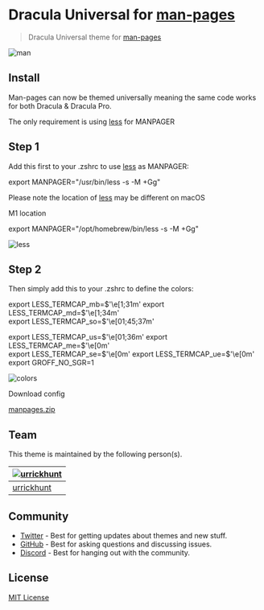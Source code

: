 # Dracula Universal for [man-pages](https://man7.org/linux/man-pages/man1/man.1.html)

> Dracula Universal theme for [man-pages](https://man7.org/linux/man-pages/man1/man.1.html)

![man](https://user-images.githubusercontent.com/96319944/232594745-3ad2644c-682e-4ea9-82e6-dbf91028f78b.png)


## Install

Man-pages can now be themed universally meaning the same code works for both Dracula & Dracula Pro.

The only requirement is using [less](https://man7.org/linux/man-pages/man1/less.1.html) for MANPAGER

## Step 1

Add this first to your .zshrc to use [less](https://man7.org/linux/man-pages/man1/less.1.html) as MANPAGER:

  export MANPAGER="/usr/bin/less -s -M +Gg"


Please note the location of [less](https://man7.org/linux/man-pages/man1/less.1.html) may be different on macOS

M1 location

  export MANPAGER="/opt/homebrew/bin/less -s -M +Gg"

![less](https://user-images.githubusercontent.com/96319944/232546079-ffad4342-9904-4d1e-9131-14af8bd36eb6.png)

## Step 2

Then simply add this to your .zshrc to define the colors:

export LESS_TERMCAP_mb=$'\e[1;31m'     
export LESS_TERMCAP_md=$'\e[1;34m'     
export LESS_TERMCAP_so=$'\e[01;45;37m' 

export LESS_TERMCAP_us=$'\e[01;36m'    
export LESS_TERMCAP_me=$'\e[0m'        
export LESS_TERMCAP_se=$'\e[0m'        
export LESS_TERMCAP_ue=$'\e[0m'        
export GROFF_NO_SGR=1                        

![colors](https://user-images.githubusercontent.com/96319944/232546262-b6502f58-5040-4e1b-ab14-4ca99e57799d.png)

Download config

[manpages.zip](https://github.com/urrickhunt/Dracula-universal-for-manpages/files/11251263/manpages.zip)


## Team

This theme is maintained by the following person(s).

| [![urrickhunt](https://github.com/urrickhunt.png?size=100)](https://github.com/urrickhunt) |
| ---------------------------------------------------------------------------------------- |
| [urrickhunt](https://github.com/urrickhunt)                                               |

## Community

- [Twitter](https://twitter.com/draculatheme) - Best for getting updates about themes and new stuff.
- [GitHub](https://github.com/dracula/dracula-theme/discussions) - Best for asking questions and discussing issues.
- [Discord](https://draculatheme.com/discord-invite) - Best for hanging out with the community.

## License

[MIT License](./LICENSE)
